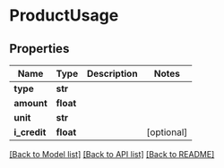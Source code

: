 # ProductUsage

## Properties
Name | Type | Description | Notes
------------ | ------------- | ------------- | -------------
**type** | **str** |  | 
**amount** | **float** |  | 
**unit** | **str** |  | 
**i_credit** | **float** |  | [optional] 

[[Back to Model list]](../README.md#documentation-for-models) [[Back to API list]](../README.md#documentation-for-api-endpoints) [[Back to README]](../README.md)


